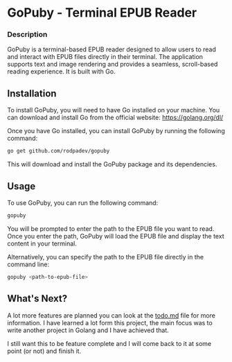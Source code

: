 # GoPuby - Terminal EPUB Reader

### Description
GoPuby is a terminal-based EPUB reader designed to allow users to read and interact with EPUB files directly in their terminal. The application supports text and image rendering and provides a seamless, scroll-based reading experience. It is built with Go.

## Installation

To install GoPuby, you will need to have Go installed on your machine. You can download and install Go from the official website: https://golang.org/dl/

Once you have Go installed, you can install GoPuby by running the following command:

```bash
go get github.com/rodpadev/gopuby
```

This will download and install the GoPuby package and its dependencies.

## Usage

To use GoPuby, you can run the following command:

```bash
gopuby
```
You will be prompted to enter the path to the EPUB file you want to read. Once you enter the path, GoPuby will load the EPUB file and display the text content in your terminal.


Alternatively, you can specify the path to the EPUB file directly in the command line:
```bash
gopuby <path-to-epub-file>
```

## What's Next?
A lot more features are planned you can look at the [todo.md](todo.md) file for more information.
I have learned a lot form this project, the main focus was to write another project in Golang and I have achieved that. 

I still want this to be feature complete and I will come back to it at some point (or not) and finish it.